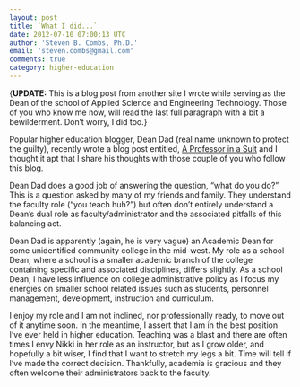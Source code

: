 ```yaml
---
layout: post
title: `What I did...`
date: 2012-07-10 07:00:13 UTC
author: 'Steven B. Combs, Ph.D.'
email: 'steven.combs@gmail.com'
comments: true
category: higher-education
---
```


{**UPDATE:** This is a blog post from another site I wrote while serving as the Dean of the school of Applied Science and Engineering Technology. Those of you who know me now, will read the last full paragraph with a bit a bewilderment. Don’t worry, I did too.}

Popular higher education blogger, Dean Dad (real name unknown to protect the guilty), recently wrote a blog post entitled, [A Professor in a Suit](http://suburbdad.blogspot.com/2011/01/professor-in-suit.html) and I thought it apt that I share his thoughts with those couple of you who follow this blog.

Dean Dad does a good job of answering the question, “what do you do?” This is a question asked by many of my friends and family. They understand the faculty role (“you teach huh?”) but often don’t entirely understand a Dean’s dual role as faculty/administrator and the associated pitfalls of this balancing act.

Dean Dad is apparently (again, he is very vague) an Academic Dean for some unidentified community college in the mid-west. My role as a school Dean; where a school is a smaller academic branch of the college containing specific and associated disciplines, differs slightly. As a school Dean, I have less influence on college administrative policy as I focus my energies on smaller school related issues such as students, personnel management, development, instruction and curriculum.

I enjoy my role and I am not inclined, nor professionally ready, to move out of it anytime soon. In the meantime, I assert that I am in the best position I’ve ever held in higher education. Teaching was a blast and there are often times I envy Nikki in her role as an instructor, but as I grow older, and hopefully a bit wiser, I find that I want to stretch my legs a bit. Time will tell if I’ve made the correct decision. Thankfully, academia is gracious and they often welcome their administrators back to the faculty.
